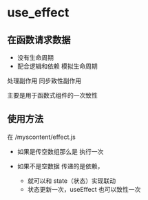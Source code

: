 # use_effect

## 在函数请求数据
- 没有生命周期
- 配合逻辑和依赖 模拟生命周期

处理副作用
同步致性副作用

主要是用于函数式组件的一次致性

## 使用方法
在 /myscontent/effect.js

- 如果是传空数组那么是 执行一次

- 如果不是空数据 传递的是依赖，
  - 就可以和 state（状态）实现联动
  - 状态更新一次，useEffect 也可以致性一次
